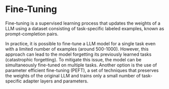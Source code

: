

# Fine-Tuning

Fine-tuning is a supervised learning process that updates the weights of a LLM using a dataset consisting of task-specific labeled examples, known as prompt-completion pairs.

In practice, it is possible to fine-tune a LLM model for a single task even with a limited number of  examples (around 500-1000). However, this approach can lead to the model forgetting its previously learned tasks (catastrophic forgetting). To mitigate this issue, the model can be simultaneously fine-tuned on multiple tasks. Another option is the use of parameter efficient fine-tuning (PEFT), a set of techniques that preserves the weights of the original LLM and trains only a small number of task-specific adapter layers and parameters.